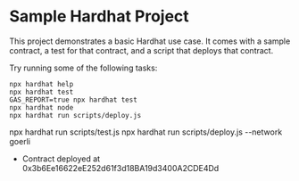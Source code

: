 # Sample Hardhat Project

This project demonstrates a basic Hardhat use case. It comes with a sample contract, a test for that contract, and a script that deploys that contract.

Try running some of the following tasks:

```shell
npx hardhat help
npx hardhat test
GAS_REPORT=true npx hardhat test
npx hardhat node
npx hardhat run scripts/deploy.js
```

npx hardhat run scripts/test.js
npx hardhat run scripts/deploy.js --network goerli

- Contract deployed at 0x3b6Ee16622eE252d61f3d18BA19d3400A2CDE4Dd
